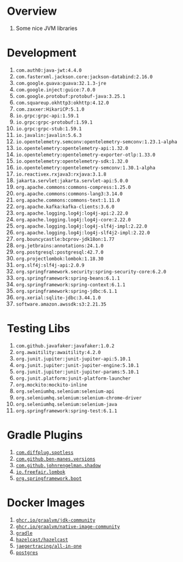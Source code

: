 # Overview
1. Some nice JVM libraries


# Development
1. `com.auth0:java-jwt:4.4.0`
1. `com.fasterxml.jackson.core:jackson-databind:2.16.0`
1. `com.google.guava:guava:32.1.3-jre`
1. `com.google.inject:guice:7.0.0`
1. `com.google.protobuf:protobuf-java:3.25.1`
1. `com.squareup.okhttp3:okhttp:4.12.0`
1. `com.zaxxer:HikariCP:5.1.0`
1. `io.grpc:grpc-api:1.59.1`
1. `io.grpc:grpc-protobuf:1.59.1`
1. `io.grpc:grpc-stub:1.59.1`
1. `io.javalin:javalin:5.6.3`
1. `io.opentelemetry.semconv:opentelemetry-semconv:1.23.1-alpha`
1. `io.opentelemetry:opentelemetry-api:1.32.0`
1. `io.opentelemetry:opentelemetry-exporter-otlp:1.33.0`
1. `io.opentelemetry:opentelemetry-sdk:1.32.0`
1. `io.opentelemetry:opentelemetry-semconv:1.30.1-alpha`
1. `io.reactivex.rxjava3:rxjava:3.1.8`
1. `jakarta.servlet:jakarta.servlet-api:5.0.0`
1. `org.apache.commons:commons-compress:1.25.0`
1. `org.apache.commons:commons-lang3:3.14.0`
1. `org.apache.commons:commons-text:1.11.0`
1. `org.apache.kafka:kafka-clients:3.6.0`
1. `org.apache.logging.log4j:log4j-api:2.22.0`
1. `org.apache.logging.log4j:log4j-core:2.22.0`
1. `org.apache.logging.log4j:log4j-slf4j-impl:2.22.0`
1. `org.apache.logging.log4j:log4j-slf4j2-impl:2.22.0`
1. `org.bouncycastle:bcprov-jdk18on:1.77`
1. `org.jetbrains:annotations:24.1.0`
1. `org.postgresql:postgresql:42.7.0`
1. `org.projectlombok:lombok:1.18.30`
1. `org.slf4j:slf4j-api:2.0.9`
1. `org.springframework.security:spring-security-core:6.2.0`
1. `org.springframework:spring-beans:6.1.1`
1. `org.springframework:spring-context:6.1.1`
1. `org.springframework:spring-jdbc:6.1.1`
1. `org.xerial:sqlite-jdbc:3.44.1.0`
1. `software.amazon.awssdk:s3:2.21.35`


# Testing Libs
1. `com.github.javafaker:javafaker:1.0.2`
1. `org.awaitility:awaitility:4.2.0`
1. `org.junit.jupiter:junit-jupiter-api:5.10.1`
1. `org.junit.jupiter:junit-jupiter-engine:5.10.1`
1. `org.junit.jupiter:junit-jupiter-params:5.10.1`
1. `org.junit.platform:junit-platform-launcher`
1. `org.mockito:mockito-inline`
1. `org.seleniumhq.selenium:selenium-api`
1. `org.seleniumhq.selenium:selenium-chrome-driver`
1. `org.seleniumhq.selenium:selenium-java`
1. `org.springframework:spring-test:6.1.1`


# Gradle Plugins
1. [`com.diffplug.spotless`](https://plugins.gradle.org/plugin/com.diffplug.gradle.spotless)
1. [`com.github.ben-manes.versions`](https://plugins.gradle.org/plugin/com.github.ben-manes.versions)
1. [`com.github.johnrengelman.shadow`](https://plugins.gradle.org/plugin/com.github.johnrengelman.shadow)
1. [`io.freefair.lombok`](https://plugins.gradle.org/plugin/io.freefair.lombok)
1. [`org.springframework.boot`](https://plugins.gradle.org/plugin/org.springframework.boot)


# Docker Images
1. [`ghcr.io/graalvm/jdk-community`](https://github.com/graalvm/container/pkgs/container/jdk-community)
1. [`ghcr.io/graalvm/native-image-community`](https://github.com/graalvm/container/pkgs/container/native-image-community)
1. [`gradle`](https://hub.docker.com/_/gradle)
1. [`hazelcast/hazelcast`](https://docs.hazelcast.com/hazelcast/5.3/getting-started/get-started-docker)
1. [`jaegertracing/all-in-one`](https://www.jaegertracing.io/docs/1.52/getting-started/)
1. [`postgres`](https://hub.docker.com/_/postgres)
